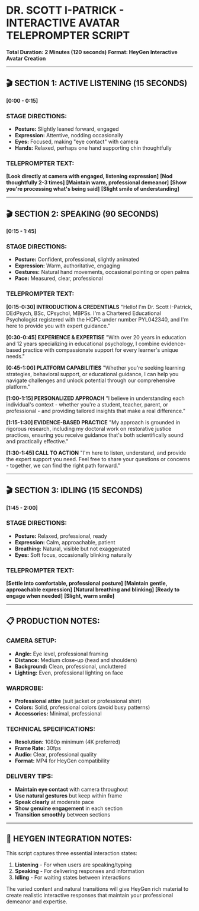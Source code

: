# DR. SCOTT I-PATRICK - INTERACTIVE AVATAR TELEPROMPTER SCRIPT

**Total Duration: 2 Minutes (120 seconds)**
**Format: HeyGen Interactive Avatar Creation**

---

## 🎬 SECTION 1: ACTIVE LISTENING (15 SECONDS)
**[0:00 - 0:15]**

### STAGE DIRECTIONS:
- **Posture:** Slightly leaned forward, engaged
- **Expression:** Attentive, nodding occasionally
- **Eyes:** Focused, making "eye contact" with camera
- **Hands:** Relaxed, perhaps one hand supporting chin thoughtfully

### TELEPROMPTER TEXT:
**[Look directly at camera with engaged, listening expression]**
**[Nod thoughtfully 2-3 times]**
**[Maintain warm, professional demeanor]**
**[Show you're processing what's being said]**
**[Slight smile of understanding]**

---

## 🎬 SECTION 2: SPEAKING (90 SECONDS)
**[0:15 - 1:45]**

### STAGE DIRECTIONS:
- **Posture:** Confident, professional, slightly animated
- **Expression:** Warm, authoritative, engaging
- **Gestures:** Natural hand movements, occasional pointing or open palms
- **Pace:** Measured, clear, professional

### TELEPROMPTER TEXT:

**[0:15-0:30] INTRODUCTION & CREDENTIALS**
"Hello! I'm Dr. Scott I-Patrick, DEdPsych, BSc, CPsychol, MBPSs. I'm a Chartered Educational Psychologist registered with the HCPC under number PYL042340, and I'm here to provide you with expert guidance."

**[0:30-0:45] EXPERIENCE & EXPERTISE**
"With over 20 years in education and 12 years specializing in educational psychology, I combine evidence-based practice with compassionate support for every learner's unique needs."

**[0:45-1:00] PLATFORM CAPABILITIES**
"Whether you're seeking learning strategies, behavioral support, or educational guidance, I can help you navigate challenges and unlock potential through our comprehensive platform."

**[1:00-1:15] PERSONALIZED APPROACH**
"I believe in understanding each individual's context - whether you're a student, teacher, parent, or professional - and providing tailored insights that make a real difference."

**[1:15-1:30] EVIDENCE-BASED PRACTICE**
"My approach is grounded in rigorous research, including my doctoral work on restorative justice practices, ensuring you receive guidance that's both scientifically sound and practically effective."

**[1:30-1:45] CALL TO ACTION**
"I'm here to listen, understand, and provide the expert support you need. Feel free to share your questions or concerns - together, we can find the right path forward."

---

## 🎬 SECTION 3: IDLING (15 SECONDS)
**[1:45 - 2:00]**

### STAGE DIRECTIONS:
- **Posture:** Relaxed, professional, ready
- **Expression:** Calm, approachable, patient
- **Breathing:** Natural, visible but not exaggerated
- **Eyes:** Soft focus, occasionally blinking naturally

### TELEPROMPTER TEXT:
**[Settle into comfortable, professional posture]**
**[Maintain gentle, approachable expression]**
**[Natural breathing and blinking]**
**[Ready to engage when needed]**
**[Slight, warm smile]**

---

## 📋 PRODUCTION NOTES:

### CAMERA SETUP:
- **Angle:** Eye level, professional framing
- **Distance:** Medium close-up (head and shoulders)
- **Background:** Clean, professional, uncluttered
- **Lighting:** Even, professional lighting on face

### WARDROBE:
- **Professional attire** (suit jacket or professional shirt)
- **Colors:** Solid, professional colors (avoid busy patterns)
- **Accessories:** Minimal, professional

### TECHNICAL SPECIFICATIONS:
- **Resolution:** 1080p minimum (4K preferred)
- **Frame Rate:** 30fps
- **Audio:** Clear, professional quality
- **Format:** MP4 for HeyGen compatibility

### DELIVERY TIPS:
- **Maintain eye contact** with camera throughout
- **Use natural gestures** but keep within frame
- **Speak clearly** at moderate pace
- **Show genuine engagement** in each section
- **Transition smoothly** between sections

---

## 🎯 HEYGEN INTEGRATION NOTES:

This script captures three essential interaction states:
1. **Listening** - For when users are speaking/typing
2. **Speaking** - For delivering responses and information  
3. **Idling** - For waiting states between interactions

The varied content and natural transitions will give HeyGen rich material to create realistic interactive responses that maintain your professional demeanor and expertise.

